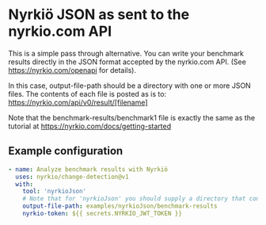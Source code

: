 # Nyrkiö JSON as sent to the nyrkio.com API

This is a simple pass through alternative. You can write your benchmark results directly in the
JSON format accepted by the nyrkio.com API. (See https://nyrkio.com/openapi for details).

In this case, output-file-path should be a directory with one or more JSON files.
The contents of each file is posted as is to: https://nyrkio.com/api/v0/result/[filename]

Note that the benchmark-results/benchmark1 file is exactly the same as the tutorial at
https://nyrkio.com/docs/getting-started

## Example configuration

```yaml
- name: Analyze benchmark results with Nyrkiö
  uses: nyrkio/change-detection@v1
  with:
    tool: 'nyrkioJson'
    # Note that for 'nyrkioJson' you should supply a directory that contains 1 or more JSON files.
    output-file-path: examples/nyrkioJson/benchmark-results
    nyrkio-token: ${{ secrets.NYRKIO_JWT_TOKEN }}
```
